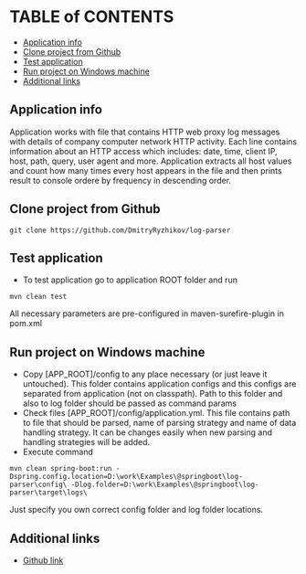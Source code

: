 
# TABLE of CONTENTS
* [Application info](#Application_info)
* [Clone project from Github](#Clone_project_from_Github)
* [Test application](#Test_application)
* [Run project on Windows machine](#Run_project_on_local_machine)
* [Additional links](#Additional_links)

## Application info <a name="Application_info"/>
Application works with file that contains HTTP web proxy log messages with details of company computer network
HTTP activity. Each line contains information about an HTTP access which includes: date, time, client IP,
host, path, query, user agent and more. Application extracts all host values and count how many times every host
appears in the file and then prints result to console ordere by frequency in descending order.

## Clone project from Github <a name="Clone_project_from_Github"/>

`
git clone https://github.com/DmitryRyzhikov/log-parser
`

## Test application<a name="Test_application"/>
* To test application go to application ROOT folder and run

`
mvn clean test
`

All necessary parameters are pre-configured in maven-surefire-plugin in pom.xml

## Run project on Windows machine <a name="Run project on local machine"/>
* Copy [APP_ROOT]/config to any place necessary (or just leave it untouched). This folder contains application
configs and this configs are separated from application (not on classpath). Path to this folder and also to
log folder should be passed as command params
* Check files [APP_ROOT]/config/application.yml. This file contains path to file that should be parsed,
name of parsing strategy and name of data handling strategy. It can be changes easily when new parsing
and handling strategies will be added.
* Execute command

`
mvn clean spring-boot:run -Dspring.config.location=D:\work\Examples\@springboot\log-parser\config\ -Dlog.folder=D:\work\Examples\@springboot\log-parser\target\logs\
`

Just specify you own correct config folder and log folder locations.


## Additional links <a name="Additional_links"/>
* [Github link](https://github.com/DmitryRyzhikov/log-parser)

